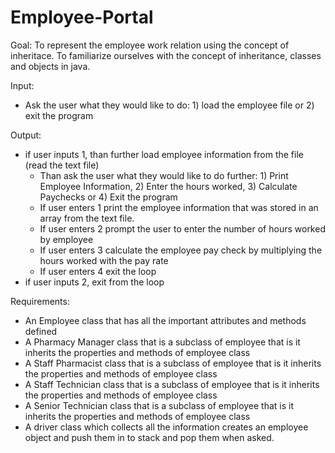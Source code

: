 # Employee-Portal

Goal: To represent the employee work relation using the concept of inheritace. To familiarize ourselves with the concept of inheritance, classes and objects in java.

Input: 
* Ask the user what they would like to do: 1) load the employee file or 2) exit the program

Output:
* if user inputs 1, than further load employee information from the file (read the text file)
	* Than ask the user what they would like to do further: 1) Print Employee Information, 2) Enter the hours worked, 3) Calculate Paychecks or 4) Exit the program
	* If user enters 1 print the employee information that was stored in an array from the text file.
	* If user enters 2 prompt the user to enter the number of hours worked by employee
	* If user enters 3 calculate the employee pay check by multiplying the hours worked with the pay rate
	* If user enters 4 exit the loop
* if user inputs 2, exit from the loop

Requirements:

* An Employee class that has all the important attributes and methods defined
* A Pharmacy Manager class that is a subclass of employee that is it inherits the properties and methods of employee class
* A Staff Pharmacist class that is a subclass of employee that is it inherits the properties and methods of employee class
* A Staff Technician class that is a subclass of employee that is it inherits the properties and methods of employee class
* A Senior Technician class that is a subclass of employee that is it inherits the properties and methods of employee class
* A driver class which collects all the information creates an employee object and push them in to stack and pop them when asked.

